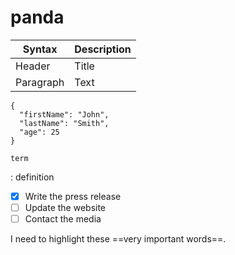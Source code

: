 # panda
| Syntax | Description |
| ----------- | ----------- |
| Header | Title |
| Paragraph | Text |
```
{
  "firstName": "John",
  "lastName": "Smith",
  "age": 25
}
```
	term
: definition
- [x] Write the press release
- [ ] Update the website
- [ ] Contact the media

I need to highlight these ==very important words==.
